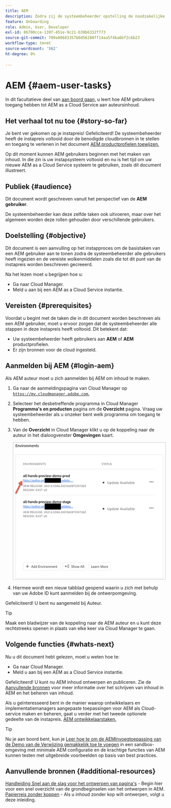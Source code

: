 ```yaml
---
title: AEM
description: Zodra zij de systeembeheerder opstelling de noodzakelijke wolkenmiddelen hebben, leer hoe AEM gebruikers tot AEM as a Cloud Service aan auteursinhoud kunnen toegang hebben.
feature: Onboarding
role: Admin, User, Developer
exl-id: 86700cce-139f-451e-9c21-b38b6332f773
source-git-commit: 709a80683357b0d56280ff14aa5f4ba6bf2c6b23
workflow-type: tm+mt
source-wordcount: '562'
ht-degree: 0%

---
```



# AEM {#aem-user-tasks}

In dit facultatieve deel van [aan boord gaan,](overview.md) u leert hoe AEM gebruikers toegang hebben tot AEM as a Cloud Service aan auteursinhoud.

## Het verhaal tot nu toe {#story-so-far}

Je bent ver gekomen op je instapreis! Gefeliciteerd! De systeembeheerder heeft de instapreis voltooid door de benodigde cloudbronnen in te stellen en toegang te verlenen in het document [AEM productprofielen toewijzen.](assign-profiles-aem.md)

Op dit moment kunnen AEM gebruikers beginnen met het maken van inhoud. In die zin is uw instapsysteem voltooid en nu is het tijd om uw nieuwe AEM as a Cloud Service systeem te gebruiken, zoals dit document illustreert.

## Publiek {#audience}

Dit document wordt geschreven vanuit het perspectief van de **AEM gebruiker**.

De systeembeheerder kan deze zelfde taken ook uitvoeren, maar over het algemeen worden deze rollen gehouden door verschillende gebruikers.

## Doelstelling {#objective}

Dit document is een aanvulling op het instapproces om de basistaken van een AEM gebruiker aan te tonen zodra de systeembeheerder alle gebruikers heeft ingezien en de vereiste wolkenmiddelen zoals die tot dit punt van de instapreis worden beschreven gecreeerd.

Na het lezen moet u begrijpen hoe u:

* Ga naar Cloud Manager.
* Meld u aan bij een AEM as a Cloud Service instantie.

## Vereisten {#prerequisites}

Voordat u begint met de taken die in dit document worden beschreven als een AEM gebruiker, moet u ervoor zorgen dat de systeembeheerder alle stappen in deze instapreis heeft voltooid. Dit betekent dat:

* Uw systeembeheerder heeft gebruikers aan **AEM** of **AEM** productprofielen.
* Er zijn bronnen voor de cloud ingesteld.

## Aanmelden bij AEM {#login-aem}

Als AEM auteur moet u zich aanmelden bij AEM om inhoud te maken.

1. Ga naar de aanmeldingspagina van Cloud Manager op [`https://my.cloudmanager.adobe.com`.](https://my.cloudmanager.adobe.com/)

1. Selecteer het desbetreffende programma in Cloud Manager **Programma&#39;s en producten** pagina om de **Overzicht** pagina. Vraag uw systeembeheerder als u onzeker bent welk programma om toegang te hebben.

1. Van de **Overzicht** in Cloud Manager klikt u op de koppeling naar de auteur in het dialoogvenster **Omgevingen** kaart.

   ![Omgevingskaart](/help/journey-onboarding/assets/author-environ.png)

1. Hiermee wordt een nieuw tabblad geopend waarin u zich met behulp van uw Adobe ID kunt aanmelden bij de ontwerpomgeving.

Gefeliciteerd! U bent nu aangemeld bij Auteur.

>[!TIP]
>
>Maak een bladwijzer van de koppeling naar de AEM auteur en u kunt deze rechtstreeks openen in plaats van elke keer via Cloud Manager te gaan.

## Volgende functies {#whats-next}

Nu u dit document hebt gelezen, moet u weten hoe te:

* Ga naar Cloud Manager.
* Meld u aan bij een AEM as a Cloud Service instantie.

Gefeliciteerd! U kunt nu AEM inhoud ontwerpen en publiceren. Zie de [Aanvullende bronnen](#additional-resources) voor meer informatie over het schrijven van inhoud in AEM en het beheren van inhoud.

Als u geïnteresseerd bent in de manier waarop ontwikkelaars en implementatiemanagers aangepaste toepassingen voor AEM als Cloud-service maken en beheren, gaat u verder met het tweede optionele gedeelte van de instapreis. [AEM ontwikkelaarstaken.](developers.md)

>[!TIP]
>
>Nu je aan boord bent, kun je [Leer hoe te om de AEMInvoegtoepassing van de Demo van de Verwijzing gemakkelijk toe te voegen](/help/journey-sites/demos-add-on/overview.md) in een sandbox-omgeving met minimale AEM configuratie en de krachtige functies van AEM kunnen testen met uitgebreide voorbeelden op basis van best practices.

## Aanvullende bronnen {#additional-resources}

[Handleiding Snel aan de slag voor het ontwerpen van pagina&#39;s](/help/sites-cloud/authoring/getting-started/quick-start.md) - Begin hier voor een snel overzicht van de grondbeginselen van het ontwerpen in AEM.
[Papierreis zonder koppen](/help/journey-headless/author/overview.md) - Als u inhoud zonder kop wilt ontwerpen, volgt u deze inleiding.
